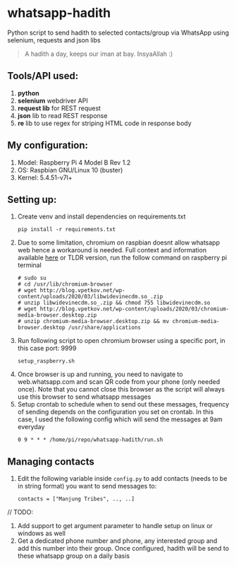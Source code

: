# whatsapp-hadith
Python script to send hadith to selected contacts/group via WhatsApp using selenium, requests and json libs

> A hadith a day, keeps our iman at bay. InsyaAllah :)

## Tools/API used:
1. **python**
2. **selenium** webdriver API
3. **request lib** for REST request
4. **json** lib to read REST response
5. **re** lib to use regex for striping HTML code in response body

## My configuration:
1. Model: Raspberry Pi 4 Model B Rev 1.2
2. OS: Raspbian GNU/Linux 10 (buster)
3. Kernel: 5.4.51-v7l+

## Setting up:
1. Create venv and install dependencies on requirements.txt
   ```
   pip install -r requirements.txt
   ```
2. Due to some limitation, chromium on raspbian doesnt allow whatsapp web hence a workaround is needed. Full context and information available [here](https://blog.vpetkov.net/2019/07/12/netflix-and-spotify-on-a-raspberry-pi-4-with-latest-default-chromium/)
   or TLDR version, run the follow command on raspberry pi terminal
   ```
   # sudo su
   # cd /usr/lib/chromium-browser
   # wget http://blog.vpetkov.net/wp-content/uploads/2020/03/libwidevinecdm.so_.zip
   # unzip libwidevinecdm.so_.zip && chmod 755 libwidevinecdm.so
   # wget http://blog.vpetkov.net/wp-content/uploads/2020/03/chromium-media-browser.desktop.zip
   # unzip chromium-media-browser.desktop.zip && mv chromium-media-browser.desktop /usr/share/applications
   ````
3. Run following script to open chromium browser using a specific port, in this case port: 9999
   ```
   setup_raspberry.sh
   ```
4. Once browser is up and running, you need to navigate to web.whatsapp.com and scan QR code from your phone (only needed once). Note that you cannot close this browser as the script will always use this browser to send whatsapp messages
5. Setup crontab to schedule when to send out these messages, frequency of sending depends on the configuration you set on crontab. In this case, I used the following config which will send the messages at 9am everyday
   ```
   0 9 * * * /home/pi/repo/whatsapp-hadith/run.sh
   ```
 
## Managing contacts
1. Edit the following variable inside `config.py` to add contacts (needs to be in string format) you want to send messages to:
   ```
   contacts = ["Manjung Tribes", .., ..]
   ```

// TODO: 
1. Add support to get argument parameter to handle setup on linux or windows as well
2. Get a dedicated phone number and phone, any interested group and add this number into their group. Once configured, hadith will be send to these whatsapp group on a daily basis

